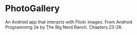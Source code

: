 # PhotoGallery
An Android app that interacts with Flickr images. From Android Programming 2e by The Big Nerd Ranch. Chapters 23-28.
